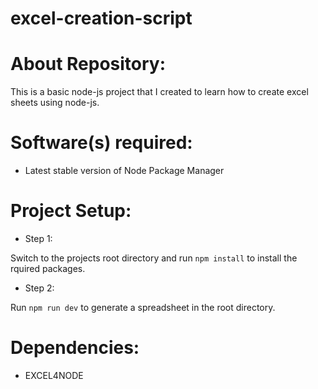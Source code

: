# excel-creation-script

# About Repository:
This is a basic node-js project that I created to learn how to create excel sheets using node-js.

# Software(s) required:
* Latest stable version of Node Package Manager

# Project Setup:

* Step 1:

Switch to the projects root directory and run `npm install` to install the rquired packages.

* Step 2:

Run `npm run dev` to generate a spreadsheet in the root directory.

# Dependencies:
* EXCEL4NODE
